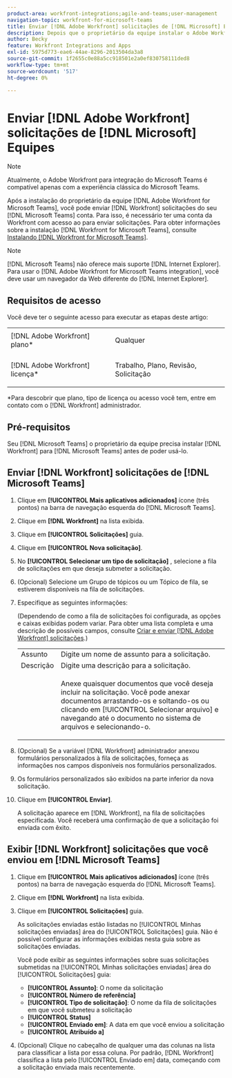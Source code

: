 ```yaml
---
product-area: workfront-integrations;agile-and-teams;user-management
navigation-topic: workfront-for-microsoft-teams
title: Enviar [!DNL Adobe Workfront] solicitações de [!DNL Microsoft] Equipes
description: Depois que o proprietário da equipe instalar o Adobe Workfront para Microsoft Teams, você poderá enviar solicitações do Workfront da conta do Microsoft Teams. Para isso, é necessário ter uma conta da Workfront com acesso ao para enviar solicitações. Para obter informações sobre como instalar o Workfront para Microsoft Teams, consulte Instalação do Workfront para Microsoft Teams.
author: Becky
feature: Workfront Integrations and Apps
exl-id: 5975d773-eae6-44ae-8296-2013504da3a8
source-git-commit: 1f2655c0e88a5cc918501e2a0ef830758111ded8
workflow-type: tm+mt
source-wordcount: '517'
ht-degree: 0%

---
```


# Enviar [!DNL Adobe Workfront] solicitações de [!DNL Microsoft] Equipes

>[!NOTE]
>
>Atualmente, o Adobe Workfront para integração do Microsoft Teams é compatível apenas com a experiência clássica do Microsoft Teams.

Após a instalação do proprietário da equipe [!DNL Adobe Workfront for Microsoft Teams], você pode enviar [!DNL Workfront] solicitações do seu [!DNL Microsoft Teams] conta. Para isso, é necessário ter uma conta da Workfront com acesso ao para enviar solicitações. Para obter informações sobre a instalação [!DNL Workfront for Microsoft Teams], consulte [Instalando [!DNL Workfront for Microsoft Teams]](../../workfront-integrations-and-apps/using-workfront-with-microsoft-teams/install-workfront-ms-teams.md).

>[!NOTE]
>
>[!DNL Microsoft Teams] não oferece mais suporte [!DNL Internet Explorer]. Para usar o [!DNL Adobe Workfront for Microsoft Teams integration], você deve usar um navegador da Web diferente do [!DNL Internet Explorer].


## Requisitos de acesso

Você deve ter o seguinte acesso para executar as etapas deste artigo:

<table style="table-layout:auto"> 
 <col> 
 <col> 
 <tbody> 
  <tr> 
   <td role="rowheader">[!DNL Adobe Workfront] plano*</td> 
   <td> <p>Qualquer</p> </td> 
  </tr> 
  <tr> 
   <td role="rowheader">[!DNL Adobe Workfront] licença*</td> 
   <td> <p>Trabalho, Plano, Revisão, Solicitação</p> </td> 
  </tr> 
 </tbody> 
</table>

&#42;Para descobrir que plano, tipo de licença ou acesso você tem, entre em contato com o [!DNL Workfront] administrador.

## Pré-requisitos

Seu [!DNL Microsoft Teams] o proprietário da equipe precisa instalar [!DNL Workfront] para [!DNL Microsoft Teams] antes de poder usá-lo.

## Enviar [!DNL Workfront] solicitações de [!DNL Microsoft Teams]

1. Clique em **[!UICONTROL Mais aplicativos adicionados]** ícone (três pontos) na barra de navegação esquerda do [!DNL Microsoft Teams].

1. Clique em **[!DNL Workfront]** na lista exibida.
1. Clique em **[!UICONTROL Solicitações]** guia.
1. Clique em **[!UICONTROL Nova solicitação]**.
1. No **[!UICONTROL Selecionar um tipo de solicitação]** , selecione a fila de solicitações em que deseja submeter a solicitação.
1. (Opcional) Selecione um Grupo de tópicos ou um Tópico de fila, se estiverem disponíveis na fila de solicitações.
1. Especifique as seguintes informações:

   (Dependendo de como a fila de solicitações foi configurada, as opções e caixas exibidas podem variar. Para obter uma lista completa e uma descrição de possíveis campos, consulte [Criar e enviar [!DNL Adobe Workfront] solicitações](../../manage-work/requests/create-requests/create-submit-requests.md).)

   <table style="table-layout:auto"> 
    <col> 
    <col> 
    <tbody> 
     <tr> 
      <td role="rowheader">Assunto</td> 
      <td>Digite um nome de assunto para a solicitação.</td> 
     </tr> 
     <tr> 
      <td role="rowheader">Descrição</td> 
      <td>Digite uma descrição para a solicitação.</td> 
     </tr> 
     <tr> 
      <td role="rowheader"> </td> 
      <td> <p>Anexe quaisquer documentos que você deseja incluir na solicitação. Você pode anexar documentos arrastando-os e soltando-os ou clicando em [!UICONTROL Selecionar arquivo] e navegando até o documento no sistema de arquivos e selecionando-o.</p> </td> 
     </tr> 
    </tbody> 
   </table>

1. (Opcional) Se a variável [!DNL Workfront] administrador anexou formulários personalizados à fila de solicitações, forneça as informações nos campos disponíveis nos formulários personalizados.
1. Os formulários personalizados são exibidos na parte inferior da nova solicitação.
1. Clique em **[!UICONTROL Enviar]**.

   A solicitação aparece em [!DNL Workfront], na fila de solicitações especificada. Você receberá uma confirmação de que a solicitação foi enviada com êxito.

## Exibir [!DNL Workfront] solicitações que você enviou em [!DNL Microsoft Teams]

1. Clique em **[!UICONTROL Mais aplicativos adicionados]** ícone (três pontos) na barra de navegação esquerda do [!DNL Microsoft Teams].

1. Clique em **[!DNL Workfront]** na lista exibida.
1. Clique em **[!UICONTROL Solicitações]** guia.

   As solicitações enviadas estão listadas no [!UICONTROL Minhas solicitações enviadas] área do [!UICONTROL Solicitações] guia. Não é possível configurar as informações exibidas nesta guia sobre as solicitações enviadas.

   Você pode exibir as seguintes informações sobre suas solicitações submetidas na [!UICONTROL Minhas solicitações enviadas] área do [!UICONTROL Solicitações] guia:

   * **[!UICONTROL Assunto]**: O nome da solicitação
   * **[!UICONTROL Número de referência]**
   * **[!UICONTROL Tipo de solicitação]**: O nome da fila de solicitações em que você submeteu a solicitação
   * **[!UICONTROL Status]**
   * **[!UICONTROL Enviado em]**: A data em que você enviou a solicitação
   * **[!UICONTROL Atribuído a]**

1. (Opcional) Clique no cabeçalho de qualquer uma das colunas na lista para classificar a lista por essa coluna. Por padrão, [!DNL Workfront] classifica a lista pelo [!UICONTROL Enviado em] data, começando com a solicitação enviada mais recentemente.
